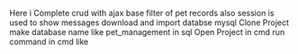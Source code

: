 Here i Complete crud with ajax base filter of pet records also session is used to show messages
download and import databse mysql
Clone Project
make database name like pet_management in sql
Open Project in cmd
run command in cmd like
